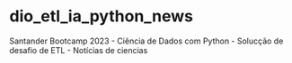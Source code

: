 # dio_etl_ia_python_news
Santander Bootcamp 2023 - Ciência de Dados com Python - Solucção de desafio de ETL - Notícias de ciencias
